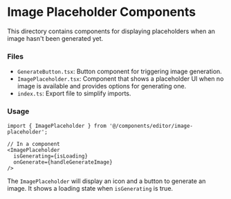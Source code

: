 
# Image Placeholder Components

This directory contains components for displaying placeholders when an image hasn't been generated yet.

### Files

- `GenerateButton.tsx`: Button component for triggering image generation.
- `ImagePlaceholder.tsx`: Component that shows a placeholder UI when no image is available and provides options for generating one.
- `index.ts`: Export file to simplify imports.

### Usage

```tsx
import { ImagePlaceholder } from '@/components/editor/image-placeholder';

// In a component
<ImagePlaceholder
  isGenerating={isLoading}
  onGenerate={handleGenerateImage}
/>
```

The `ImagePlaceholder` will display an icon and a button to generate an image. It shows a loading state when `isGenerating` is true.
